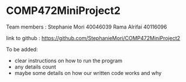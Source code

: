 # COMP472MiniProject2

Team members :
Stephanie Mori      40046039
Rama Alrifai        40116096

link to github :
https://github.com/StephanieMori/COMP472MiniProject2

To be added:
- clear instructions on how to run the program
- any details count
- maybe some details on how our written code works and why
